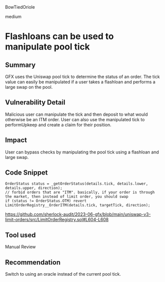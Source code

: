BowTiedOriole

medium

# Flashloans can be used to manipulate pool tick

## Summary

GFX uses the Uniswap pool tick to determine the status of an order. The tick value can easily be manipulated if a user takes a flashloan and performs a large swap on the pool.

## Vulnerability Detail

Malicious user can manipulate the tick and then deposit to what would otherwise be an ITM order. User can also use the manipulated tick to performUpkeep and create a claim for their position.

## Impact

User can bypass checks by manipulating the pool tick using a flashloan and large swap.

## Code Snippet

```solidity
OrderStatus status = _getOrderStatus(details.tick, details.lower, details.upper, direction);
// forbid orders that are "ITM". basically, if your order is through the market, then instead of limit order, you should swap
if (status != OrderStatus.OTM) revert LimitOrderRegistry__OrderITM(details.tick, targetTick, direction);
``` 
https://github.com/sherlock-audit/2023-06-gfx/blob/main/uniswap-v3-limit-orders/src/LimitOrderRegistry.sol#L604-L608

## Tool used

Manual Review

## Recommendation

Switch to using an oracle instead of the current pool tick.

